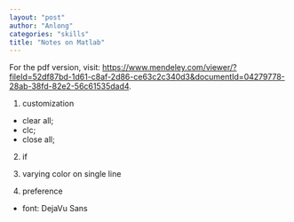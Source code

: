 ```yaml
---
layout: "post"
author: "Anlong"
categories: "skills"
title: "Notes on Matlab"
---
```

For the pdf version, visit: https://www.mendeley.com/viewer/?fileId=52df87bd-1d61-c8af-2d86-ce63c2c340d3&documentId=04279778-28ab-38fd-82e2-56c61535dad4.
1. customization

- clear all;
- clc;
- close all;

2. if 

3. varying color on single line

4. preference
- font: DejaVu Sans

